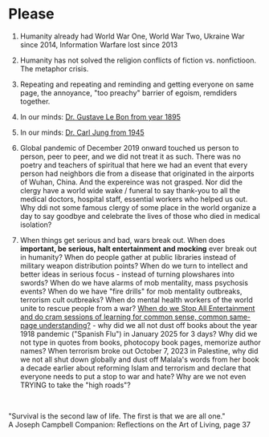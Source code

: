 # Please

1. Humanity already had World War One, World War Two, Ukraine War since 2014, Information Warfare lost since 2013

2. Humanity has not solved the religion conflicts of fiction vs. nonfictioon. The metaphor crisis.

3. Repeating and repeating and reminding and getting everyone on same page, the annoyance, "too preachy" barrier of egoism, remdiders together.

4. In our minds: [Dr. Gustave Le Bon from year 1895](../Quotes_Pile/Doctors/Gustave_Le_Bon_Quotes.md)

5. In our minds: [Dr. Carl Jung from 1945](../Quotes_Pile/Doctors/Carl_Jung.md)

6. Global pandemic of December 2019 onward touched us person to person, peer to peer, and we did not treat it as such. There was no poetry and teachers of spiritual that here we had an event that every person had neighbors die from a disease that originated in the airports of Wuhan, China. And the expereince was not grasped. Nor did the clergy have a world wide wake / funeral to say thank-you to all the medical doctors, hospital staff, essential workers who helped us out. Why ddi not some famous clergy of some place in the world organize a day to say goodbye and celebrate the lives of those who died in medical isolation?

7. When things get serious and bad, wars break out. When does **important, be serious, halt entertainment and mocking** ever break out in humanity? When do people gather at public libraries instead of military weapon distribution points? When do we turn to intellect and better ideas in serious focus - instead of turning plowshares into swords? When do we have alarms of mob mentality, mass psychosis events? When do we have "fire drills" for mob mentality outbreaks, terrorism cult outbreaks? When do mental health workers of the world unite to rescue people from a war? [When do we Stop All Entertainment and do cram sessions of learning for common sense, common same-page understanding?](../Grim_Blunt/Stop_All_Entertainment.md) - why did we all not dust off books about the year 1918 pandemic ("Spanish Flu") in January 2025 for 3 days? Why did we not type in quotes from books, photocopy book pages, memorize author names? When terrorism broke out October 7, 2023 in Palestine, why did we not all shut down globally and dust off Malala's words from her book a decade earlier about reforming Islam and terrorism and declare that everyone needs to put a stop to war and hate? Why are we not even TRYING to take the "high roads"?

&nbsp;

"Survival is the second law of life. The first is that we are all one."    
A Joseph Campbell Companion: Reflections on the Art of Living, page 37
